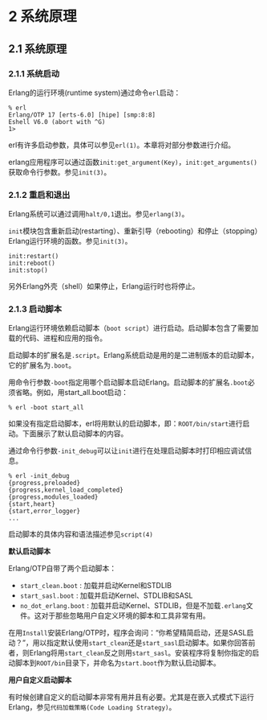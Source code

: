 # 2 系统原理
## 2.1 系统原理
### 2.1.1 系统启动

Erlang的运行环境(runtime system)通过命令`erl`启动：

    % erl
    Erlang/OTP 17 [erts-6.0] [hipe] [smp:8:8]
    Eshell V6.0 (abort with ^G)
    1>
    
erl有许多启动参数，具体可以参见`erl(1)`。本章将对部分参数进行介绍。

erlang应用程序可以通过函数`init:get_argument(Key)`，`init:get_arguments()`获取命令行参数。参见`init(3)`。

### 2.1.2 重启和退出

Erlang系统可以通过调用`halt/0,1`退出。参见`erlang(3)`。

`init`模块包含重新启动(restarting）、重新引导（rebooting）和停止（stopping）Erlang运行环境的函数。参见`init(3)`。

    init:restart()
    init:reboot()
    init:stop()
    
另外Erlang外壳（shell）如果停止，Erlang运行时也将停止。

### 2.1.3 启动脚本

Erlang运行环境依赖启动脚本（`boot script`）进行启动。启动脚本包含了需要加载的代码、进程和应用的指令。

启动脚本的扩展名是`.script`。Erlang系统启动是用的是二进制版本的启动脚本，它的扩展名为`.boot`。

用命令行参数`-boot`指定用哪个启动脚本启动Erlang。启动脚本的扩展名`.boot`必须省略。例如，用start_all.boot启动：

    % erl -boot start_all
    
如果没有指定启动脚本，erl将用默认的启动脚本，即：`ROOT/bin/start`进行启动。下面展示了默认启动脚本的内容。

通过命令行参数`-init_debug`可以让`init`进行在处理启动脚本时打印相应调试信息。

    % erl -init_debug
    {progress,preloaded}
    {progress,kernel_load_completed}
    {progress,modules_loaded}
    {start,heart}
    {start,error_logger}
    ...
    
启动脚本的具体内容和语法描述参见`script(4)`
  
**默认启动脚本**
  
Erlang/OTP自带了两个启动脚本：
  
- `start_clean.boot`
:    加载并启动Kernel和STDLIB
- `start_sasl.boot`
:    加载并启动Kernel、STDLIB和SASL
- `no_dot_erlang.boot`
:    加载并启动Kernel、STDLIB，但是不加载`.erlang`文件。这对于那些忽略用户自定义环境的脚本和工具非常有用。

在用`Install`安装Erlang/OTP时，程序会询问：“你希望精简启动，还是SASL启动？”，用以指定默认使用`start_clean`还是`start_sasl`启动脚本。如果你回答前者，则Erlang将用`start_clean`反之则用`start_sasl`。安装程序将复制你指定的启动脚本到`ROOT/bin`目录下，并命名为`start.boot`作为默认启动脚本。

**用户自定义启动脚本**

有时候创建自定义的启动脚本非常有用并且有必要。尤其是在嵌入式模式下运行Erlang，参见`代码加载策略(Code Loading Strategy)`。


  

  
  





